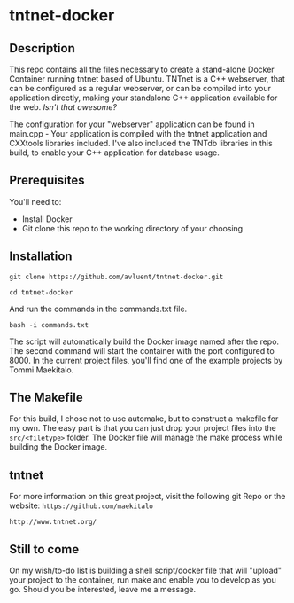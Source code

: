 # tntnet-docker
## Description
This repo contains all the files necessary to create a stand-alone Docker Container running tntnet based of Ubuntu. TNTnet is a C++ webserver, that can be configured as a regular webserver, or can be compiled into your application directly, making your standalone C++ application available for the web. *Isn't that awesome?*

The configuration for your "webserver" application can be found in main.cpp - Your application is compiled with the tntnet application and CXXtools libraries included. I've also included the TNTdb libraries in this build, to enable your C++ application for database usage.
## Prerequisites
You'll need to:
* Install Docker
* Git clone this repo to the working directory of your choosing
## Installation
`git clone https://github.com/avluent/tntnet-docker.git`

`cd tntnet-docker`

And run the commands in the commands.txt file.

`bash -i commands.txt`


The script will automatically build the Docker image named after the repo. The second command will start the container with the port configured to 8000. In the current project files, you'll find one of the example projects by Tommi Maekitalo.
## The Makefile
For this build, I chose not to use automake, but to construct a makefile for my own. The easy part is that you can just drop your project files into the `src/<filetype>` folder. The Docker file will manage the make process while building the Docker image.
## tntnet
For more information on this great project, visit the following git Repo or the website:
`https://github.com/maekitalo`

`http://www.tntnet.org/`
## Still to come
On my wish/to-do list is building a shell script/docker file that will "upload" your project to the container, run make and enable you to develop as you go. Should you be interested, leave me a message.
